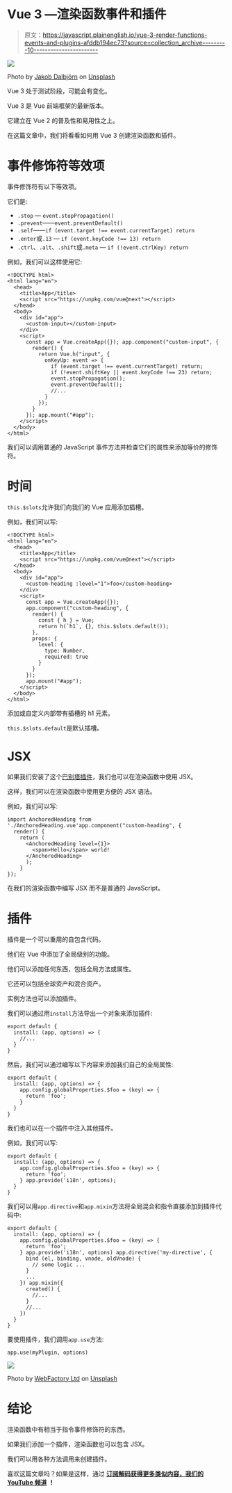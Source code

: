 # Vue 3 —渲染函数事件和插件

> 原文：<https://javascript.plainenglish.io/vue-3-render-functions-events-and-plugins-afddb194ec73?source=collection_archive---------10----------------------->

![](img/8dfc03a30866ed2544f53e8b8286a946.png)

Photo by [Jakob Dalbjörn](https://unsplash.com/@jakobdalbjorn?utm_source=medium&utm_medium=referral) on [Unsplash](https://unsplash.com?utm_source=medium&utm_medium=referral)

Vue 3 处于测试阶段，可能会有变化。

Vue 3 是 Vue 前端框架的最新版本。

它建立在 Vue 2 的普及性和易用性之上。

在这篇文章中，我们将看看如何用 Vue 3 创建渲染函数和插件。

# 事件修饰符等效项

事件修饰符有以下等效项。

它们是:

*   `.stop` — `event.stopPropagation()`
*   `.prevent`——`event.preventDefault()`
*   `.self`——`if (event.target !== event.currentTarget) return`
*   `.enter`或`.13` — `if (event.keyCode !== 13) return`
*   `.ctrl`、`.alt`、`.shift`或`.meta` — `if (!event.ctrlKey) return`

例如，我们可以这样使用它:

```
<!DOCTYPE html>
<html lang="en">
  <head>
    <title>App</title>
    <script src="https://unpkg.com/vue@next"></script>
  </head>
  <body>
    <div id="app">
      <custom-input></custom-input>
    </div>
    <script>
      const app = Vue.createApp({}); app.component("custom-input", {
        render() {
          return Vue.h("input", {
            onKeyUp: event => {
              if (event.target !== event.currentTarget) return;
              if (!event.shiftKey || event.keyCode !== 23) return;
              event.stopPropagation();
              event.preventDefault();
              //...
            }
          });
        }
      }); app.mount("#app");
    </script>
  </body>
</html>
```

我们可以调用普通的 JavaScript 事件方法并检查它们的属性来添加等价的修饰符。

# 时间

`this.$slots`允许我们向我们的 Vue 应用添加插槽。

例如，我们可以写:

```
<!DOCTYPE html>
<html lang="en">
  <head>
    <title>App</title>
    <script src="https://unpkg.com/vue@next"></script>
  </head>
  <body>
    <div id="app">
      <custom-heading :level="1">foo</custom-heading>
    </div>
    <script>
      const app = Vue.createApp({});
      app.component("custom-heading", {
        render() {
          const { h } = Vue;
          return h(`h1`, {}, this.$slots.default());
        },
        props: {
          level: {
            type: Number,
            required: true
          }
        }
      });
      app.mount("#app");
    </script>
  </body>
</html>
```

添加或自定义内部带有插槽的 h1 元素。

`this.$slots.default`是默认插槽。

# JSX

如果我们安装了这个[巴别塔插件](https://github.com/vuejs/jsx)，我们也可以在渲染函数中使用 JSX。

这样，我们可以在渲染函数中使用更方便的 JSX 语法。

例如，我们可以写:

```
import AnchoredHeading from './AnchoredHeading.vue'app.component("custom-heading", {
  render() {
    return (
      <AnchoredHeading level={1}>
        <span>Hello</span> world!
      </AnchoredHeading>
      );
    }
});
```

在我们的渲染函数中编写 JSX 而不是普通的 JavaScript。

# 插件

插件是一个可以重用的自包含代码。

他们在 Vue 中添加了全局级别的功能。

他们可以添加任何东西，包括全局方法或属性。

它还可以包括全球资产和混合资产。

实例方法也可以添加插件。

我们可以通过用`install`方法导出一个对象来添加插件:

```
export default {
  install: (app, options) => {
    //...
  }
}
```

然后，我们可以通过编写以下内容来添加我们自己的全局属性:

```
export default {
  install: (app, options) => {
    app.config.globalProperties.$foo = (key) => {
      return 'foo';
    }
  }
}
```

我们也可以在一个插件中注入其他插件。

例如，我们可以写:

```
export default {
  install: (app, options) => {
    app.config.globalProperties.$foo = (key) => {
      return 'foo';
    } app.provide('i18n', options);
  }
}
```

我们可以用`app.directive`和`app.mixin`方法将全局混合和指令直接添加到插件代码中:

```
export default {
  install: (app, options) => {
    app.config.globalProperties.$foo = (key) => {
      return 'foo';
    } app.provide('i18n', options) app.directive('my-directive', {
      bind (el, binding, vnode, oldVnode) {
        // some logic ...
      }
      ...
    }) app.mixin({
      created() {
        //...
      }
      //...
    })
  }
}
```

要使用插件，我们调用`app.use`方法:

```
app.use(myPlugin, options)
```

![](img/7aa5b58f320ac3ab41619f7d554c7091.png)

Photo by [WebFactory Ltd](https://unsplash.com/@webfactoryltd?utm_source=medium&utm_medium=referral) on [Unsplash](https://unsplash.com?utm_source=medium&utm_medium=referral)

# 结论

渲染函数中有相当于指令事件修饰符的东西。

如果我们添加一个插件，渲染函数也可以包含 JSX。

我们可以用各种方法调用来创建插件。

喜欢这篇文章吗？如果是这样，通过 [**订阅解码获得更多类似内容，我们的 YouTube 频道**](https://www.youtube.com/channel/UCtipWUghju290NWcn8jhyAw?sub_confirmation=true) **！**